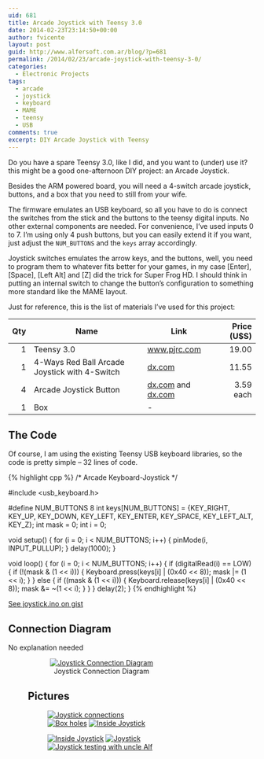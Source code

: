 ```yaml
---
uid: 681
title: Arcade Joystick with Teensy 3.0
date: 2014-02-23T23:14:50+00:00
author: fvicente
layout: post
guid: http://www.alfersoft.com.ar/blog/?p=681
permalink: /2014/02/23/arcade-joystick-with-teensy-3-0/
categories:
  - Electronic Projects
tags:
  - arcade
  - joystick
  - keyboard
  - MAME
  - teensy
  - USB
comments: true
excerpt: DIY Arcade Joystick with Teensy
---
```

Do you have a spare Teensy 3.0, like I did, and you want to (under) use it? this might be a good one-afternoon DIY project: an Arcade Joystick.
  
Besides the ARM powered board, you will need a 4-switch arcade joystick, buttons, and a box that you need to still from your wife.

The firmware emulates an USB keyboard, so all you have to do is connect the switches from the stick and the buttons to the teensy digital inputs. No other external components are needed. For convenience, I&#8217;ve used inputs 0 to 7. I&#8217;m using only 4 push buttons, but you can easily extend it if you want, just adjust the `NUM_BUTTONS` and the `keys` array accordingly.

Joystick switches emulates the arrow keys, and the buttons, well, you need to program them to whatever fits better for your games, in my case [Enter], [Space], [Left Alt] and [Z] did the trick for Super Frog HD. I should think in putting an internal switch to change the button&#8217;s configuration to something more standard like the MAME layout.

Just for reference, this is the list of materials I&#8217;ve used for this project:

Qty|Name|Link|Price (U$S)|
--:|----|----|----------:|
1|Teensy 3.0|<a href="http://www.pjrc.com/store/teensy3.html" target="_blank">www.pjrc.com</a>|19.00|
1|4-Ways Red Ball Arcade Joystick with 4-Switch|<a href="http://dx.com/p/repair-parts-replacement-4-ways-red-ball-arcade-joystick-with-4-switch-37485#.UwqIFnkWyao" target="_blank">dx.com</a>|11.55|
4|Arcade Joystick Button|<a href="http://dx.com/p/sanwa-obsf-30-arcade-joystick-button-black-231437#.UwqIGnkWyao" target="_blank">dx.com</a> and <a href="http://dx.com/p/sanwa-obsf-30-arcade-joystick-button-white-231350#.UwqIG3kWyao" target="_blank">dx.com</a>|3.59 each|
1|Box|-||

## The Code

Of course, I am using the existing Teensy USB keyboard libraries, so the code is pretty simple &#8211; 32 lines of code.

{% highlight cpp %}
/* Arcade Keyboard-Joystick */

#include <usb_keyboard.h>

#define NUM_BUTTONS 8
int keys[NUM_BUTTONS] = {KEY_RIGHT, KEY_UP, KEY_DOWN, KEY_LEFT, KEY_ENTER, KEY_SPACE, KEY_LEFT_ALT, KEY_Z};
int mask = 0;
int i = 0;

void setup() {
	for (i = 0; i < NUM_BUTTONS; i++) {
		pinMode(i, INPUT_PULLUP);
	}
	delay(1000);
}

void loop() {
	for (i = 0; i < NUM_BUTTONS; i++) {
		if (digitalRead(i) == LOW) {
			if (!(mask & (1 << i))) {
				Keyboard.press(keys[i] | (0x40 << 8));
				mask |= (1 << i);
			}
		} else {
			if ((mask & (1 << i))) {
				Keyboard.release(keys[i] | (0x40 << 8));
				mask &= ~(1 << i);
			}
		}
	}
	delay(2);
}
{% endhighlight %}

[See joystick.ino on gist](https://gist.github.com/fvicente/515d08aabf5616f710cd)

## Connection Diagram

No explanation needed<figure id="attachment_700" style="width: 300px" class="wp-caption aligncenter">

<figure style="text-align: center;">
	<a href="{{ site.baseurl }}/images/joystick.png" target="_blank"><img src="{{ site.baseurl }}/images/joystick.png" alt="Joystick Connection Diagram" title="Joystick Connection Diagram"/></a>
	<figcaption class="wp-caption-text">Joystick Connection Diagram</figcaption>
</figure> 

## Pictures

<figure class="third">
	<a title="Joystick connections" href="{{ site.baseurl }}/images/joystick_01.jpg" target="_blank"><img src="{{ site.baseurl }}/images/joystick_01.jpg" alt="Joystick connections" /></a>
	<a title="Box holes" href="{{ site.baseurl }}/images/joystick_02.jpg" target="_blank"><img src="{{ site.baseurl }}/images/joystick_02.jpg" alt="Box holes" /></a>
	<a title="Inside Joystick" href="{{ site.baseurl }}/images/joystick_03.jpg" target="_blank"><img src="{{ site.baseurl }}/images/joystick_03.jpg" alt="Inside Joystick" /></a>
</figure>

<figure class="third">
	<a title="Inside Joystick" href="{{ site.baseurl }}/images/joystick_04.jpg" target="_blank"><img src="{{ site.baseurl }}/images/joystick_04.jpg" alt="Inside Joystick" /></a>
	<a title="Joystick" href="{{ site.baseurl }}/images/joystick_05.jpg" target="_blank"><img src="{{ site.baseurl }}/images/joystick_05.jpg" alt="Joystick" /></a>
	<a title="Joystick testing with uncle Alf" href="{{ site.baseurl }}/images/joystick_06.jpg" target="_blank"><img src="{{ site.baseurl }}/images/joystick_06.jpg" alt="Joystick testing with uncle Alf" /></a>
</figure>
